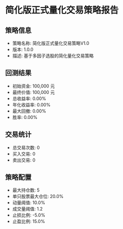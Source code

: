 
# 简化版正式量化交易策略报告

## 策略信息
- 策略名称: 简化版正式量化交易策略V1.0
- 版本: 1.0.0
- 描述: 基于多因子选股的简化量化交易策略

## 回测结果
- 初始资金: 100,000 元
- 最终价值: 100,000 元
- 总收益率: 0.00%
- 年化收益率: 0.00%
- 最大回撤: 0.00%
- 胜率: 0.00%

## 交易统计
- 总交易次数: 0
- 买入交易: 0
- 卖出交易: 0

## 策略配置
- 最大持仓数: 5
- 单只股票最大仓位: 20.0%
- 动量阈值: 10.0%
- 成交量阈值: 1.2
- 止损比例: -5.0%
- 止盈比例: 15.0%
